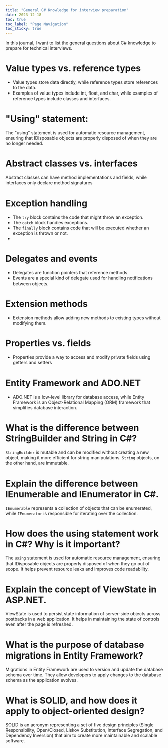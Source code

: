 ```yaml
---
title: "General C# Knowledge for interview preparation"
date: 2023-12-18
toc: true
toc_label: "Page Navigation"
toc_sticky: true
---
```

In this journal, I want to list the general questions about C# knowledge to prepare for technical interviews.
# Value types vs. reference types
- Value types store data directly, while reference types store references to the data.
- Examples of value types include int, float, and char, while examples of reference types include classes and interfaces.
  
# "Using" statement:
The "using" statement is used for automatic resource management, ensuring that IDisposable objects are properly disposed of when they are no longer needed.

# Abstract classes vs. interfaces
Abstract classes can have method implementations and fields, while interfaces only declare method signatures

# Exception handling
- The `try` block contains the code that might throw an exception.
- The `catch` block handles exceptions.
- The `finally` block contains code that will be executed whether an exception is thrown or not.
- 
# Delegates and events
- Delegates are function pointers that reference methods.
- Events are a special kind of delegate used for handling notifications between objects.
  
# Extension methods
- Extension methods allow adding new methods to existing types without modifying them.
  
# Properties vs. fields
- Properties provide a way to access and modify private fields using getters and setters
  
# Entity Framework and ADO.NET
- ADO.NET is a low-level library for database access, while Entity Framework is an Object-Relational Mapping (ORM) framework that simplifies database interaction.
  
# What is the difference between StringBuilder and String in C#?
`StringBuilder` is mutable and can be modified without creating a new object, making it more efficient for string manipulations. `String` objects, on the other hand, are immutable.

# Explain the difference between IEnumerable and IEnumerator in C#.
`IEnumerable` represents a collection of objects that can be enumerated, while `IEnumerator` is responsible for iterating over the collection.

# How does the using statement work in C#? Why is it important?
The `using` statement is used for automatic resource management, ensuring that IDisposable objects are properly disposed of when they go out of scope. It helps prevent resource leaks and improves code readability.

# Explain the concept of ViewState in ASP.NET.
ViewState is used to persist state information of server-side objects across postbacks in a web application. It helps in maintaining the state of controls even after the page is refreshed.

# What is the purpose of database migrations in Entity Framework?
Migrations in Entity Framework are used to version and update the database schema over time. They allow developers to apply changes to the database schema as the application evolves.

# What is SOLID, and how does it apply to object-oriented design?
SOLID is an acronym representing a set of five design principles (Single Responsibility, Open/Closed, Liskov Substitution, Interface Segregation, and Dependency Inversion) that aim to create more maintainable and scalable software.